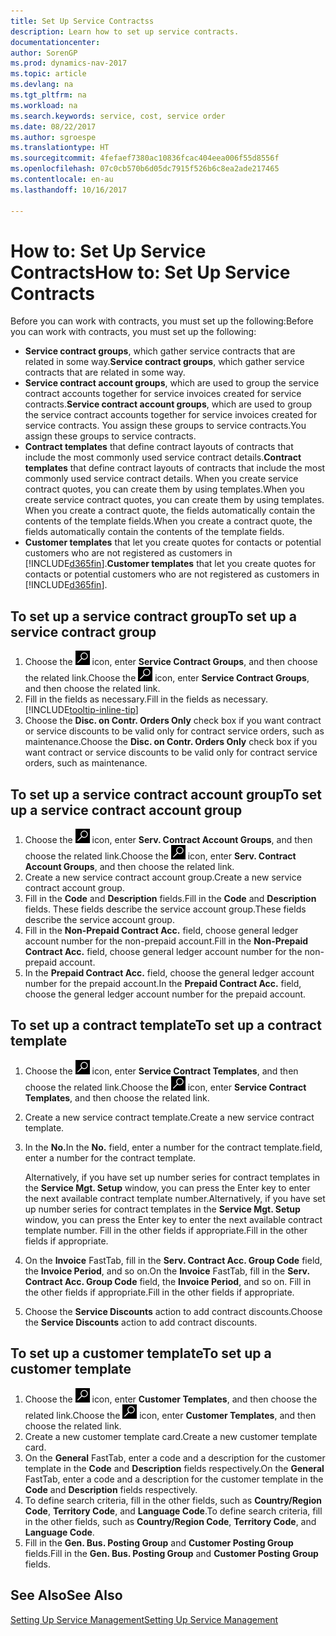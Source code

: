 ```yaml
---
title: Set Up Service Contractss
description: Learn how to set up service contracts.
documentationcenter: 
author: SorenGP
ms.prod: dynamics-nav-2017
ms.topic: article
ms.devlang: na
ms.tgt_pltfrm: na
ms.workload: na
ms.search.keywords: service, cost, service order
ms.date: 08/22/2017
ms.author: sgroespe
ms.translationtype: HT
ms.sourcegitcommit: 4fefaef7380ac10836fcac404eea006f55d8556f
ms.openlocfilehash: 07c0cb570b6d05dc7915f526b6c8ea2ade217465
ms.contentlocale: en-au
ms.lasthandoff: 10/16/2017

---
```


# <a name="how-to-set-up-service-contracts"></a><span data-ttu-id="0deb3-103">How to: Set Up Service Contracts</span><span class="sxs-lookup"><span data-stu-id="0deb3-103">How to: Set Up Service Contracts</span></span>
<span data-ttu-id="0deb3-104">Before you can work with contracts, you must set up the following:</span><span class="sxs-lookup"><span data-stu-id="0deb3-104">Before you can work with contracts, you must set up the following:</span></span> 

* <span data-ttu-id="0deb3-105">**Service contract groups**, which gather service contracts that are related in some way.</span><span class="sxs-lookup"><span data-stu-id="0deb3-105">**Service contract groups**, which gather service contracts that are related in some way.</span></span>
* <span data-ttu-id="0deb3-106">**Service contract account groups**, which are used to group the service contract accounts together for service invoices created for service contracts.</span><span class="sxs-lookup"><span data-stu-id="0deb3-106">**Service contract account groups**, which are used to group the service contract accounts together for service invoices created for service contracts.</span></span> <span data-ttu-id="0deb3-107">You assign these groups to service contracts.</span><span class="sxs-lookup"><span data-stu-id="0deb3-107">You assign these groups to service contracts.</span></span>  
* <span data-ttu-id="0deb3-108">**Contract templates** that define contract layouts of contracts that include the most commonly used service contract details.</span><span class="sxs-lookup"><span data-stu-id="0deb3-108">**Contract templates** that define contract layouts of contracts that include the most commonly used service contract details.</span></span> <span data-ttu-id="0deb3-109">When you create service contract quotes, you can create them by using templates.</span><span class="sxs-lookup"><span data-stu-id="0deb3-109">When you create service contract quotes, you can create them by using templates.</span></span> <span data-ttu-id="0deb3-110">When you create a contract quote, the fields automatically contain the contents of the template fields.</span><span class="sxs-lookup"><span data-stu-id="0deb3-110">When you create a contract quote, the fields automatically contain the contents of the template fields.</span></span>
* <span data-ttu-id="0deb3-111">**Customer templates** that let you create quotes for contacts or potential customers who are not registered as customers in [!INCLUDE[d365fin](includes/d365fin_md.md)].</span><span class="sxs-lookup"><span data-stu-id="0deb3-111">**Customer templates** that let you create quotes for contacts or potential customers who are not registered as customers in [!INCLUDE[d365fin](includes/d365fin_md.md)].</span></span>  

## <a name="to-set-up-a-service-contract-group"></a><span data-ttu-id="0deb3-112">To set up a service contract group</span><span class="sxs-lookup"><span data-stu-id="0deb3-112">To set up a service contract group</span></span>  
1. <span data-ttu-id="0deb3-113">Choose the ![Search for Page or Report](media/ui-search/search_small.png "Search for Page or Report icon") icon, enter **Service Contract Groups**, and then choose the related link.</span><span class="sxs-lookup"><span data-stu-id="0deb3-113">Choose the ![Search for Page or Report](media/ui-search/search_small.png "Search for Page or Report icon") icon, enter **Service Contract Groups**, and then choose the related link.</span></span>  
2. <span data-ttu-id="0deb3-114">Fill in the fields as necessary.</span><span class="sxs-lookup"><span data-stu-id="0deb3-114">Fill in the fields as necessary.</span></span> [!INCLUDE[tooltip-inline-tip](includes/tooltip-inline-tip_md.md)]
3. <span data-ttu-id="0deb3-115">Choose the **Disc. on Contr. Orders Only** check box if you want contract or service discounts to be valid only for contract service orders, such as maintenance.</span><span class="sxs-lookup"><span data-stu-id="0deb3-115">Choose the **Disc. on Contr. Orders Only** check box if you want contract or service discounts to be valid only for contract service orders, such as maintenance.</span></span>  

## <a name="to-set-up-a-service-contract-account-group"></a><span data-ttu-id="0deb3-116">To set up a service contract account group</span><span class="sxs-lookup"><span data-stu-id="0deb3-116">To set up a service contract account group</span></span>  
1. <span data-ttu-id="0deb3-117">Choose the ![Search for Page or Report](media/ui-search/search_small.png "Search for Page or Report icon") icon, enter **Serv. Contract Account Groups**, and then choose the related link.</span><span class="sxs-lookup"><span data-stu-id="0deb3-117">Choose the ![Search for Page or Report](media/ui-search/search_small.png "Search for Page or Report icon") icon, enter **Serv. Contract Account Groups**, and then choose the related link.</span></span>  
2. <span data-ttu-id="0deb3-118">Create a new service contract account group.</span><span class="sxs-lookup"><span data-stu-id="0deb3-118">Create a new service contract account group.</span></span>   
3. <span data-ttu-id="0deb3-119">Fill in the **Code** and **Description** fields.</span><span class="sxs-lookup"><span data-stu-id="0deb3-119">Fill in the **Code** and **Description** fields.</span></span> <span data-ttu-id="0deb3-120">These fields describe the service account group.</span><span class="sxs-lookup"><span data-stu-id="0deb3-120">These fields describe the service account group.</span></span>  
4. <span data-ttu-id="0deb3-121">Fill in the **Non-Prepaid Contract Acc.** field, choose general ledger account number for the non-prepaid account.</span><span class="sxs-lookup"><span data-stu-id="0deb3-121">Fill in the **Non-Prepaid Contract Acc.** field, choose general ledger account number for the non-prepaid account.</span></span>  
5. <span data-ttu-id="0deb3-122">In the **Prepaid Contract Acc.** field, choose the general ledger account number for the prepaid account.</span><span class="sxs-lookup"><span data-stu-id="0deb3-122">In the **Prepaid Contract Acc.** field, choose the general ledger account number for the prepaid account.</span></span>  

## <a name="to-set-up-a-contract-template"></a><span data-ttu-id="0deb3-123">To set up a contract template</span><span class="sxs-lookup"><span data-stu-id="0deb3-123">To set up a contract template</span></span>  
1. <span data-ttu-id="0deb3-124">Choose the ![Search for Page or Report](media/ui-search/search_small.png "Search for Page or Report icon") icon, enter **Service Contract Templates**, and then choose the related link.</span><span class="sxs-lookup"><span data-stu-id="0deb3-124">Choose the ![Search for Page or Report](media/ui-search/search_small.png "Search for Page or Report icon") icon, enter **Service Contract Templates**, and then choose the related link.</span></span>  
2. <span data-ttu-id="0deb3-125">Create a new service contract template.</span><span class="sxs-lookup"><span data-stu-id="0deb3-125">Create a new service contract template.</span></span>  
3. <span data-ttu-id="0deb3-126">In the **No.**</span><span class="sxs-lookup"><span data-stu-id="0deb3-126">In the **No.**</span></span> <span data-ttu-id="0deb3-127">field, enter a number for the contract template.</span><span class="sxs-lookup"><span data-stu-id="0deb3-127">field, enter a number for the contract template.</span></span>  
  
     <span data-ttu-id="0deb3-128">Alternatively, if you have set up number series for contract templates in the **Service Mgt. Setup** window, you can press the Enter key to enter the next available contract template number.</span><span class="sxs-lookup"><span data-stu-id="0deb3-128">Alternatively, if you have set up number series for contract templates in the **Service Mgt. Setup** window, you can press the Enter key to enter the next available contract template number.</span></span> <span data-ttu-id="0deb3-129">Fill in the other fields if appropriate.</span><span class="sxs-lookup"><span data-stu-id="0deb3-129">Fill in the other fields if appropriate.</span></span>  
  
4. <span data-ttu-id="0deb3-130">On the **Invoice** FastTab, fill in the **Serv. Contract Acc. Group Code** field, the **Invoice Period**, and so on.</span><span class="sxs-lookup"><span data-stu-id="0deb3-130">On the **Invoice** FastTab, fill in the **Serv. Contract Acc. Group Code** field, the **Invoice Period**, and so on.</span></span> <span data-ttu-id="0deb3-131">Fill in the other fields if appropriate.</span><span class="sxs-lookup"><span data-stu-id="0deb3-131">Fill in the other fields if appropriate.</span></span>  
5. <span data-ttu-id="0deb3-132">Choose the **Service Discounts** action to add contract discounts.</span><span class="sxs-lookup"><span data-stu-id="0deb3-132">Choose the **Service Discounts** action to add contract discounts.</span></span>  

## <a name="to-set-up-a-customer-template"></a><span data-ttu-id="0deb3-133">To set up a customer template</span><span class="sxs-lookup"><span data-stu-id="0deb3-133">To set up a customer template</span></span>  
1. <span data-ttu-id="0deb3-134">Choose the ![Search for Page or Report](media/ui-search/search_small.png "Search for Page or Report icon") icon, enter **Customer Templates**, and then choose the related link.</span><span class="sxs-lookup"><span data-stu-id="0deb3-134">Choose the ![Search for Page or Report](media/ui-search/search_small.png "Search for Page or Report icon") icon, enter **Customer Templates**, and then choose the related link.</span></span>  
2. <span data-ttu-id="0deb3-135">Create a new customer template card.</span><span class="sxs-lookup"><span data-stu-id="0deb3-135">Create a new customer template card.</span></span>  
3. <span data-ttu-id="0deb3-136">On the **General** FastTab, enter a code and a description for the customer template in the **Code** and **Description** fields respectively.</span><span class="sxs-lookup"><span data-stu-id="0deb3-136">On the **General** FastTab, enter a code and a description for the customer template in the **Code** and **Description** fields respectively.</span></span> 
4. <span data-ttu-id="0deb3-137">To define search criteria, fill in the other fields, such as **Country/Region Code**, **Territory Code**, and **Language Code**.</span><span class="sxs-lookup"><span data-stu-id="0deb3-137">To define search criteria, fill in the other fields, such as **Country/Region Code**, **Territory Code**, and **Language Code**.</span></span>  
5. <span data-ttu-id="0deb3-138">Fill in the **Gen. Bus. Posting Group** and **Customer Posting Group** fields.</span><span class="sxs-lookup"><span data-stu-id="0deb3-138">Fill in the **Gen. Bus. Posting Group** and **Customer Posting Group** fields.</span></span>  

## <a name="see-also"></a><span data-ttu-id="0deb3-139">See Also</span><span class="sxs-lookup"><span data-stu-id="0deb3-139">See Also</span></span>
[<span data-ttu-id="0deb3-140">Setting Up Service Management</span><span class="sxs-lookup"><span data-stu-id="0deb3-140">Setting Up Service Management</span></span>](service-setup-service.md)
